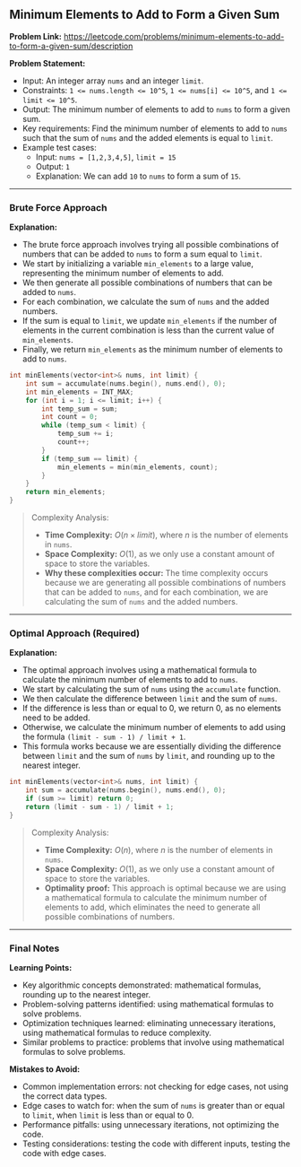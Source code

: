 ## Minimum Elements to Add to Form a Given Sum
**Problem Link:** https://leetcode.com/problems/minimum-elements-to-add-to-form-a-given-sum/description

**Problem Statement:**
- Input: An integer array `nums` and an integer `limit`.
- Constraints: `1 <= nums.length <= 10^5`, `1 <= nums[i] <= 10^5`, and `1 <= limit <= 10^5`.
- Output: The minimum number of elements to add to `nums` to form a given sum.
- Key requirements: Find the minimum number of elements to add to `nums` such that the sum of `nums` and the added elements is equal to `limit`.
- Example test cases: 
  - Input: `nums = [1,2,3,4,5]`, `limit = 15`
  - Output: `1`
  - Explanation: We can add `10` to `nums` to form a sum of `15`.

---

### Brute Force Approach

**Explanation:**
- The brute force approach involves trying all possible combinations of numbers that can be added to `nums` to form a sum equal to `limit`.
- We start by initializing a variable `min_elements` to a large value, representing the minimum number of elements to add.
- We then generate all possible combinations of numbers that can be added to `nums`.
- For each combination, we calculate the sum of `nums` and the added numbers.
- If the sum is equal to `limit`, we update `min_elements` if the number of elements in the current combination is less than the current value of `min_elements`.
- Finally, we return `min_elements` as the minimum number of elements to add to `nums`.

```cpp
int minElements(vector<int>& nums, int limit) {
    int sum = accumulate(nums.begin(), nums.end(), 0);
    int min_elements = INT_MAX;
    for (int i = 1; i <= limit; i++) {
        int temp_sum = sum;
        int count = 0;
        while (temp_sum < limit) {
            temp_sum += i;
            count++;
        }
        if (temp_sum == limit) {
            min_elements = min(min_elements, count);
        }
    }
    return min_elements;
}
```

> Complexity Analysis:
> - **Time Complexity:** $O(n \times limit)$, where $n$ is the number of elements in `nums`.
> - **Space Complexity:** $O(1)$, as we only use a constant amount of space to store the variables.
> - **Why these complexities occur:** The time complexity occurs because we are generating all possible combinations of numbers that can be added to `nums`, and for each combination, we are calculating the sum of `nums` and the added numbers.

---

### Optimal Approach (Required)

**Explanation:**
- The optimal approach involves using a mathematical formula to calculate the minimum number of elements to add to `nums`.
- We start by calculating the sum of `nums` using the `accumulate` function.
- We then calculate the difference between `limit` and the sum of `nums`.
- If the difference is less than or equal to 0, we return 0, as no elements need to be added.
- Otherwise, we calculate the minimum number of elements to add using the formula `(limit - sum - 1) / limit + 1`.
- This formula works because we are essentially dividing the difference between `limit` and the sum of `nums` by `limit`, and rounding up to the nearest integer.

```cpp
int minElements(vector<int>& nums, int limit) {
    int sum = accumulate(nums.begin(), nums.end(), 0);
    if (sum >= limit) return 0;
    return (limit - sum - 1) / limit + 1;
}
```

> Complexity Analysis:
> - **Time Complexity:** $O(n)$, where $n$ is the number of elements in `nums`.
> - **Space Complexity:** $O(1)$, as we only use a constant amount of space to store the variables.
> - **Optimality proof:** This approach is optimal because we are using a mathematical formula to calculate the minimum number of elements to add, which eliminates the need to generate all possible combinations of numbers.

---

### Final Notes

**Learning Points:**
- Key algorithmic concepts demonstrated: mathematical formulas, rounding up to the nearest integer.
- Problem-solving patterns identified: using mathematical formulas to solve problems.
- Optimization techniques learned: eliminating unnecessary iterations, using mathematical formulas to reduce complexity.
- Similar problems to practice: problems that involve using mathematical formulas to solve problems.

**Mistakes to Avoid:**
- Common implementation errors: not checking for edge cases, not using the correct data types.
- Edge cases to watch for: when the sum of `nums` is greater than or equal to `limit`, when `limit` is less than or equal to 0.
- Performance pitfalls: using unnecessary iterations, not optimizing the code.
- Testing considerations: testing the code with different inputs, testing the code with edge cases.